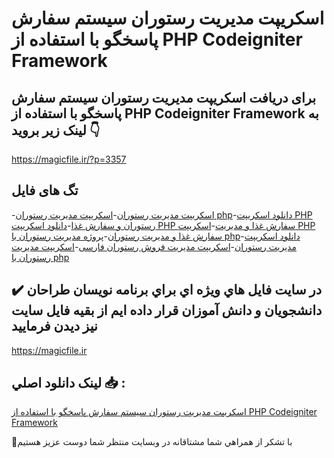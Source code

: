 # اسکریپت مدیریت رستوران سیستم سفارش پاسخگو با استفاده از PHP Codeigniter Framework

## برای دریافت اسکریپت مدیریت رستوران سیستم سفارش پاسخگو با استفاده از PHP Codeigniter Framework به لینک زیر بروید 👇

https://magicfile.ir/?p=3357

## تگ های فایل

-[اسکریپت مدیریت رستوران](https://magicfile.ir/product/%d8%a7%d8%b3%da%a9%d8%b1%db%8c%d9%be%d8%aa-%d9%85%d8%af%db%8c%d8%b1%db%8c%d8%aa-%d8%b1%d8%b3%d8%aa%d9%88%d8%b1%d8%a7%d9%86-%d8%b3%db%8c%d8%b3%d8%aa%d9%85-%d8%b3%d9%81%d8%a7%d8%b1%d8%b4-php/)-[اسکریپت مدیریت رستوران php](https://magicfile.ir/product/%d8%a7%d8%b3%da%a9%d8%b1%db%8c%d9%be%d8%aa-%d9%85%d8%af%db%8c%d8%b1%db%8c%d8%aa-%d8%b1%d8%b3%d8%aa%d9%88%d8%b1%d8%a7%d9%86-%d8%b3%db%8c%d8%b3%d8%aa%d9%85-%d8%b3%d9%81%d8%a7%d8%b1%d8%b4-php/)-[دانلود اسکریپت PHP رستوران و سفارش غذا](https://magicfile.ir/product/%d8%a7%d8%b3%da%a9%d8%b1%db%8c%d9%be%d8%aa-%d9%85%d8%af%db%8c%d8%b1%db%8c%d8%aa-%d8%b1%d8%b3%d8%aa%d9%88%d8%b1%d8%a7%d9%86-%d8%b3%db%8c%d8%b3%d8%aa%d9%85-%d8%b3%d9%81%d8%a7%d8%b1%d8%b4-php/)-[دانلود اسکریپت PHP سفارش غذا و مدیریت](https://magicfile.ir/product/%d8%a7%d8%b3%da%a9%d8%b1%db%8c%d9%be%d8%aa-%d9%85%d8%af%db%8c%d8%b1%db%8c%d8%aa-%d8%b1%d8%b3%d8%aa%d9%88%d8%b1%d8%a7%d9%86-%d8%b3%db%8c%d8%b3%d8%aa%d9%85-%d8%b3%d9%81%d8%a7%d8%b1%d8%b4-php/)-[اسکریپت PHP سفارش غذا و مدیریت رستوران](https://magicfile.ir/product/%d8%a7%d8%b3%da%a9%d8%b1%db%8c%d9%be%d8%aa-%d9%85%d8%af%db%8c%d8%b1%db%8c%d8%aa-%d8%b1%d8%b3%d8%aa%d9%88%d8%b1%d8%a7%d9%86-%d8%b3%db%8c%d8%b3%d8%aa%d9%85-%d8%b3%d9%81%d8%a7%d8%b1%d8%b4-php/)-[پروژه مدیریت رستوران با php](https://magicfile.ir/product/%d8%a7%d8%b3%da%a9%d8%b1%db%8c%d9%be%d8%aa-%d9%85%d8%af%db%8c%d8%b1%db%8c%d8%aa-%d8%b1%d8%b3%d8%aa%d9%88%d8%b1%d8%a7%d9%86-%d8%b3%db%8c%d8%b3%d8%aa%d9%85-%d8%b3%d9%81%d8%a7%d8%b1%d8%b4-php/)-[دانلود اسکریپت مدیریت رستوران](https://magicfile.ir/product/%d8%a7%d8%b3%da%a9%d8%b1%db%8c%d9%be%d8%aa-%d9%85%d8%af%db%8c%d8%b1%db%8c%d8%aa-%d8%b1%d8%b3%d8%aa%d9%88%d8%b1%d8%a7%d9%86-%d8%b3%db%8c%d8%b3%d8%aa%d9%85-%d8%b3%d9%81%d8%a7%d8%b1%d8%b4-php/)-[اسکریپت مدیریت فروش رستوران فارسی](https://magicfile.ir/product/%d8%a7%d8%b3%da%a9%d8%b1%db%8c%d9%be%d8%aa-%d9%85%d8%af%db%8c%d8%b1%db%8c%d8%aa-%d8%b1%d8%b3%d8%aa%d9%88%d8%b1%d8%a7%d9%86-%d8%b3%db%8c%d8%b3%d8%aa%d9%85-%d8%b3%d9%81%d8%a7%d8%b1%d8%b4-php/)-[اسکریپت مدیریت رستوران با php](https://magicfile.ir/product/%d8%a7%d8%b3%da%a9%d8%b1%db%8c%d9%be%d8%aa-%d9%85%d8%af%db%8c%d8%b1%db%8c%d8%aa-%d8%b1%d8%b3%d8%aa%d9%88%d8%b1%d8%a7%d9%86-%d8%b3%db%8c%d8%b3%d8%aa%d9%85-%d8%b3%d9%81%d8%a7%d8%b1%d8%b4-php/)

## ✔️ در سايت فايل هاي ويژه اي براي برنامه نويسان طراحان دانشجويان و دانش آموزان قرار داده ايم از بقيه فايل سايت نيز ديدن فرماييد

https://magicfile.ir


## لينک دانلود اصلي 📥 :

[اسکریپت مدیریت رستوران سیستم سفارش پاسخگو با استفاده از PHP Codeigniter Framework](https://magicfile.ir/product/%d8%a7%d8%b3%da%a9%d8%b1%db%8c%d9%be%d8%aa-%d9%85%d8%af%db%8c%d8%b1%db%8c%d8%aa-%d8%b1%d8%b3%d8%aa%d9%88%d8%b1%d8%a7%d9%86-%d8%b3%db%8c%d8%b3%d8%aa%d9%85-%d8%b3%d9%81%d8%a7%d8%b1%d8%b4-php/) 


🙏با تشکر از همراهي شما مشتاقانه در وبسایت منتظر شما دوست عزیز هستیم


